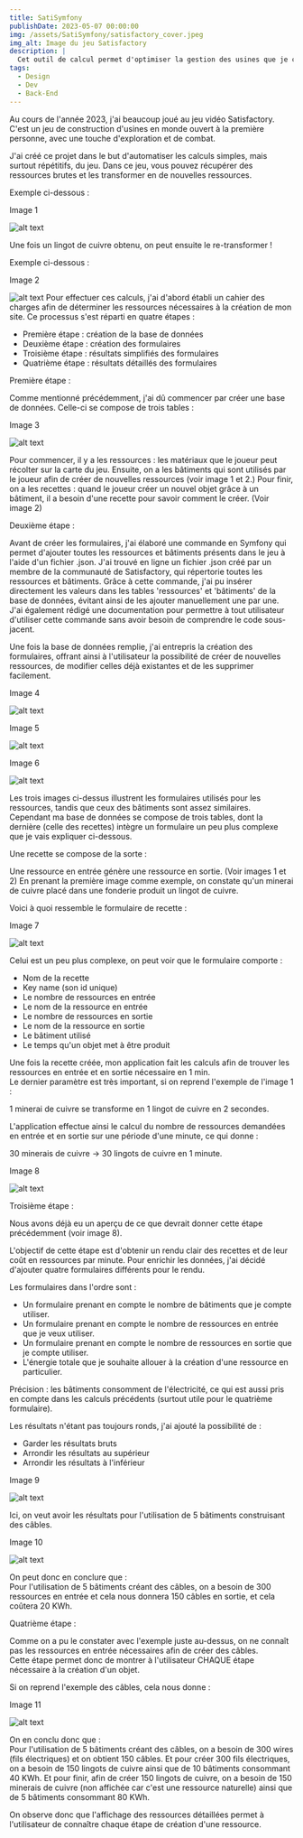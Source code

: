 ```yaml
---
title: SatiSymfony
publishDate: 2023-05-07 00:00:00
img: /assets/SatiSymfony/satisfactory_cover.jpeg
img_alt: Image du jeu Satisfactory
description: |
  Cet outil de calcul permet d'optimiser la gestion des usines que je construis dans le jeu vidéo Satisfactory.
tags:
  - Design
  - Dev
  - Back-End
---
```


Au cours de l'année 2023, j'ai beaucoup joué au jeu vidéo Satisfactory. C'est un jeu de construction d'usines en monde ouvert à la première personne, avec une touche d'exploration et de combat.

J'ai créé ce projet dans le but d'automatiser les calculs simples, mais surtout répétitifs, du jeu.
Dans ce jeu, vous pouvez récupérer des ressources brutes et les transformer en de nouvelles ressources.

Exemple ci-dessous :  


Image 1

![alt text](/assets/SatiSymfony/lingot-de-cuivre.png)

Une fois un lingot de cuivre obtenu, on peut ensuite le re-transformer !

Exemple ci-dessous :  


Image 2  

![alt text](/assets/SatiSymfony/fil-electrique.png)
Pour effectuer ces calculs, j'ai d'abord établi un cahier des charges afin de déterminer les ressources nécessaires à la création de mon site. 
Ce processus s'est réparti en quatre étapes :

- Première étape : création de la base de données
- Deuxième étape : création des formulaires
- Troisième étape : résultats simplifiés des formulaires 
- Quatrième étape : résultats détaillés des formulaires  

Première étape :

Comme mentionné précédemment, j'ai dû commencer par créer une base de données. Celle-ci se compose de trois tables :  

Image 3  

![alt text](/assets/SatiSymfony/diagramBDD.png)

Pour commencer, il y a les ressources : les matériaux que le joueur peut récolter sur la carte du jeu.
Ensuite, on a les bâtiments qui sont utilisés par le joueur afin de créer de nouvelles ressources (voir image 1 et 2.)
Pour finir, on a les recettes : quand le joueur créer un nouvel objet grâce à un bâtiment, il a besoin d'une recette pour savoir comment le créer. (Voir image 2)

Deuxième étape :

Avant de créer les formulaires, j'ai élaboré une commande en Symfony qui permet d'ajouter toutes les ressources et bâtiments présents dans le jeu à l'aide d'un fichier .json. 
J'ai trouvé en ligne un fichier .json créé par un membre de la communauté de Satisfactory, qui répertorie toutes les ressources et bâtiments. Grâce à cette commande, 
j'ai pu insérer directement les valeurs dans les tables 'ressources' et 'bâtiments' de la base de données, évitant ainsi de les ajouter manuellement une par une.  
J'ai également rédigé une documentation pour permettre à tout utilisateur d'utiliser cette commande sans avoir besoin de comprendre le code sous-jacent.

Une fois la base de données remplie, j'ai entrepris la création des formulaires, offrant ainsi à l'utilisateur la possibilité de créer de nouvelles ressources, 
de modifier celles déjà existantes et de les supprimer facilement.  


Image 4  

![alt text](/assets/SatiSymfony/formulaireRessources.png)  

Image 5  

![alt text](/assets/SatiSymfony/editRessources.png)  

Image 6  

![alt text](/assets/SatiSymfony/createRessources.png)


Les trois images ci-dessus illustrent les formulaires utilisés pour les ressources, tandis que ceux des bâtiments sont assez similaires. 
Cependant ma base de données se compose de trois tables, dont la dernière (celle des recettes) intègre un formulaire un peu plus complexe que je vais expliquer ci-dessous.

Une recette se compose de la sorte :

Une ressource en entrée génère une ressource en sortie. (Voir images 1 et 2)
En prenant la première image comme exemple, on constate qu'un minerai de cuivre placé dans une fonderie produit un lingot de cuivre.

Voici à quoi ressemble le formulaire de recette :  

Image 7  

![alt text](/assets/SatiSymfony/createRecipe.png)  

Celui est un peu plus complexe, on peut voir que le formulaire comporte :

- Nom de la recette
- Key name (son id unique)
- Le nombre de ressources en entrée
- Le nom de la ressource en entrée
- Le nombre de ressources en sortie
- Le nom de la ressource en sortie
- Le bâtiment utilisé
- Le temps qu'un objet met à être produit 

Une fois la recette créée, mon application fait les calculs afin de trouver les ressources en entrée et en sortie nécessaire en 1 min.  
Le dernier paramètre est très important, si on reprend l'exemple de l'image 1 :  

1 minerai de cuivre se transforme en 1 lingot de cuivre en 2 secondes.  

L'application effectue ainsi le calcul du nombre de ressources demandées en entrée et en sortie sur une période d'une minute, ce qui donne :

30 minerais de cuivre -> 30 lingots de cuivre en 1 minute.

Image 8  

![alt text](/assets/SatiSymfony/recipe.png)

Troisième étape :

Nous avons déjà eu un aperçu de ce que devrait donner cette étape précédemment (voir image 8).

L'objectif de cette étape est d'obtenir un rendu clair des recettes et de leur coût en ressources par minute. Pour enrichir les données, 
j'ai décidé d'ajouter quatre formulaires différents pour le rendu.

Les formulaires dans l'ordre sont :

- Un formulaire prenant en compte le nombre de bâtiments que je compte utiliser.
- Un formulaire prenant en compte le nombre de ressources en entrée que je veux utiliser.
- Un formulaire prenant en compte le nombre de ressources en sortie que je compte utiliser.
- L'énergie totale que je souhaite allouer à la création d'une ressource en particulier.

Précision : les bâtiments consomment de l'électricité, ce qui est aussi pris en compte dans les calculs précédents (surtout utile pour le quatrième formulaire).

Les résultats n'étant pas toujours ronds, j'ai ajouté la possibilité de :
- Garder les résultats bruts
- Arrondir les résultats au supérieur
- Arrondir les résultats à l'inférieur  

Image 9  

![alt text](/assets/SatiSymfony/buildingEstimation.png)  

Ici, on veut avoir les résultats pour l'utilisation de 5 bâtiments construisant des câbles.  

Image 10  

![alt text](/assets/SatiSymfony/cableEstimation.png)

On peut donc en conclure que :  
Pour l'utilisation de 5 bâtiments créant des câbles, on a besoin de 300 ressources en entrée et cela nous donnera 150 câbles en sortie, et cela
coûtera 20 KWh.

Quatrième étape :

Comme on a pu le constater avec l'exemple juste au-dessus, on ne connaît pas les ressources en entrée nécessaires afin de créer des câbles.  
Cette étape permet donc de montrer à l'utilisateur CHAQUE étape nécessaire à la création d'un objet.

Si on reprend l'exemple des câbles, cela nous donne :  

Image 11  

![alt text](/assets/SatiSymfony/cableEstimationPlus.png)

On en conclu donc que :  
Pour l'utilisation de 5 bâtiments créant des câbles, on a besoin de 300 wires (fils électriques) et on obtient 150 câbles.
Et pour créer 300 fils électriques, on a besoin de 150 lingots de cuivre ainsi que de 10 bâtiments consommant 40 KWh.
Et pour finir, afin de créer 150 lingots de cuivre, on a besoin de 150 minerais de cuivre (non affichée car c'est une ressource naturelle)
ainsi que de 5 bâtiments consommant 80 KWh.

On observe donc que l'affichage des ressources détaillées permet à l'utilisateur de connaître chaque étape de création d'une ressource.